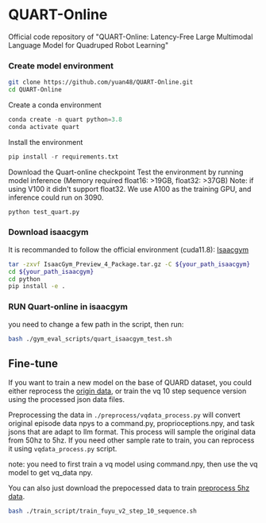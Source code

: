 # QUART-Online

Official code repository of "QUART-Online: Latency-Free Large Multimodal Language Model for Quadruped Robot Learning"

### Create model environment

```bash
git clone https://github.com/yuan48/QUART-Online.git
cd QUART-Online
```

Create a conda environment

```python
conda create -n quart python=3.8
conda activate quart
```

Install the environment

```python
pip install -r requirements.txt
```

Download the Quart-online checkpoint
Test the environment by running model inference (Memory required float16: >19GB, float32: >37GB)
Note: if using V100 it didn't support float32. We use A100 as the training GPU, and inference could run on 3090.

```python
python test_quart.py
```

### Download isaacgym

It is recommanded to follow the official environment (cuda11.8): [Isaacgym](https://developer.nvidia.com/isaac-gym)

```bash
tar -zxvf IsaacGym_Preview_4_Package.tar.gz -C ${your_path_isaacgym}
cd ${your_path_isaacgym}
cd python
pip install -e .
```

### RUN Quart-online in isaacgym

you need to change a few path in the script, then run:

```bash
bash ./gym_eval_scripts/quart_isaacgym_test.sh
```

## Fine-tune

If you want to train a new model on the base of QUARD dataset, you could either reprocess the [origin data](https://pan.baidu.com/share/init?surl=Gu9Xlb_ETbqxtSaVky0d3Q&pwd=ok0h), or train the vq 10 step sequence version using the processed json data files.

Preprocessing the data in `./preprocess/vqdata_process.py` will convert original episode data npys to a command.py, proprioceptions.npy, and task jsons that are adapt to llm format. This process will sample the original data from 50hz to 5hz. If you need other sample rate to train, you can reprocess it using `vqdata_process.py` script.

note: you need to first train a vq model using command.npy, then use the vq model to get vq_data npy.

You can also just download the prepocessed data to train [preprocess 5hz data](https://).


```bash
bash ./train_script/train_fuyu_v2_step_10_sequence.sh
```
